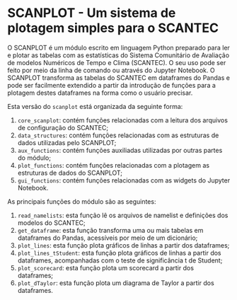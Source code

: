# SCANPLOT - Um sistema de plotagem simples para o SCANTEC

O SCANPLOT é um módulo escrito em linguagem Python preparado para ler e plotar as tabelas com as estatísticas do Sistema Comunitário de Avaliação de modelos Numéricos de Tempo e Clima (SCANTEC). O seu uso pode ser feito por meio da linha de comando ou através do Jupyter Notebook. O SCANPLOT transforma as tabelas do SCANTEC em dataframes do Pandas e pode ser facilmente extendido a partir da introdução de funções para a plotagem destes dataframes na forma como o usuário precisar.

Esta versão do `scanplot` está organizada da seguinte forma:

1. `core_scanplot`: contém funções relacionadas com a leitura dos arquivos de configuração do SCANTEC;
2. `data_structures`: contém funções relacionadas com as estruturas de dados utilizadas pelo SCANPLOT;
3. `aux_functions`: contém funções auxiliadas utilizadas por outras partes do módulo;
4. `plot_functions`: contém funções relacionadas com a plotagem as estruturas de dados do SCANPLOT;
5. `gui_functions`: contém funções relacionadas com as widgets do Jupyter Notebook.

As principais funções do módulo são as seguintes:

1. `read_namelists`: esta função lê os arquivos de namelist e definições dos modelos do SCANTEC;
2. `get_dataframe`: esta função transforma uma ou mais tabelas em dataframes do Pandas, acessíveis por meio de um dicionário;
3. `plot_lines`: esta função plota gráficos de linhas a partir dos dataframes;
3. `plot_lines_tStudent`: esta função plota gráficos de linhas a partir dos dataframes, acompanhadas com o teste de significância t de Student;
4. `plot_scorecard`: esta função plota um scorecard a partir dos dataframes;
5. `plot_dTaylor`: esta função plota um diagrama de Taylor a partir dos dataframes.
